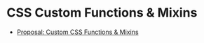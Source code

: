 # CSS Custom Functions & Mixins

- [Proposal: Custom CSS Functions & Mixins](https://github.com/w3c/csswg-drafts/labels/css-mixins)
